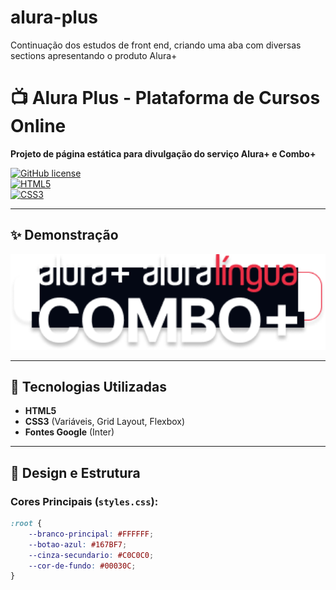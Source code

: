 # alura-plus
Continuação dos estudos de front end, criando uma aba com diversas sections apresentando o produto Alura+
# 📺 Alura Plus - Plataforma de Cursos Online  

**Projeto de página estática para divulgação do serviço Alura+ e Combo+**  

[![GitHub license](https://img.shields.io/badge/license-MIT-blue)](LICENSE)  
[![HTML5](https://img.shields.io/badge/HTML5-E34F26?logo=html5)](https://developer.mozilla.org/pt-BR/docs/Web/HTML)  
[![CSS3](https://img.shields.io/badge/CSS3-1572B6?logo=css3)](https://developer.mozilla.org/pt-BR/docs/Web/CSS)  

---

## ✨ Demonstração  
<p align="center">  
  <img src="img/Combo.png" alt="Banner do Combo+" width="600">  
</p>  

---

## 🚀 Tecnologias Utilizadas  
- **HTML5**  
- **CSS3** (Variáveis, Grid Layout, Flexbox)  
- **Fontes Google** (Inter)  

---

## 🎨 Design e Estrutura  
### Cores Principais (`styles.css`):  
```css  
:root {  
    --branco-principal: #FFFFFF;  
    --botao-azul: #167BF7;  
    --cinza-secundario: #C0C0C0;  
    --cor-de-fundo: #00030C;  
}  
